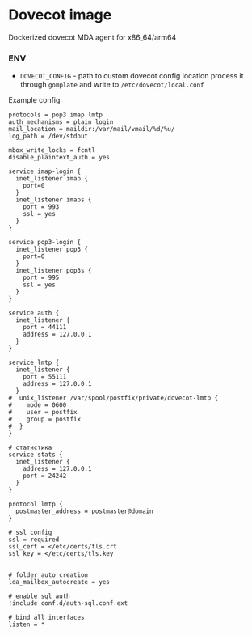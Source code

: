 # Dovecot image

Dockerized dovecot MDA agent for x86_64/arm64

### ENV
- `DOVECOT_CONFIG` - path to custom dovecot config location
  process it through `gomplate` and write to `/etc/dovecot/local.conf`

Example config
```
protocols = pop3 imap lmtp
auth_mechanisms = plain login
mail_location = maildir:/var/mail/vmail/%d/%u/
log_path = /dev/stdout

mbox_write_locks = fcntl
disable_plaintext_auth = yes

service imap-login {
  inet_listener imap {
    port=0
  }
  inet_listener imaps {
    port = 993
    ssl = yes
  }
}

service pop3-login {
  inet_listener pop3 {
    port=0
  }
  inet_listener pop3s {
    port = 995
    ssl = yes
  }
}

service auth {
  inet_listener {
    port = 44111
    address = 127.0.0.1
  }
}

service lmtp {
  inet_listener {
    port = 55111
    address = 127.0.0.1
  }
#  unix_listener /var/spool/postfix/private/dovecot-lmtp {
#    mode = 0600
#    user = postfix
#    group = postfix
#  }
}

# статистика
service stats {
  inet_listener {
    address = 127.0.0.1
    port = 24242
  }
}

protocol lmtp {
  postmaster_address = postmaster@domain
}

# ssl config
ssl = required
ssl_cert = </etc/certs/tls.crt
ssl_key = </etc/certs/tls.key


# folder auto creation
lda_mailbox_autocreate = yes

# enable sql auth
!include conf.d/auth-sql.conf.ext

# bind all interfaces
listen = *

```